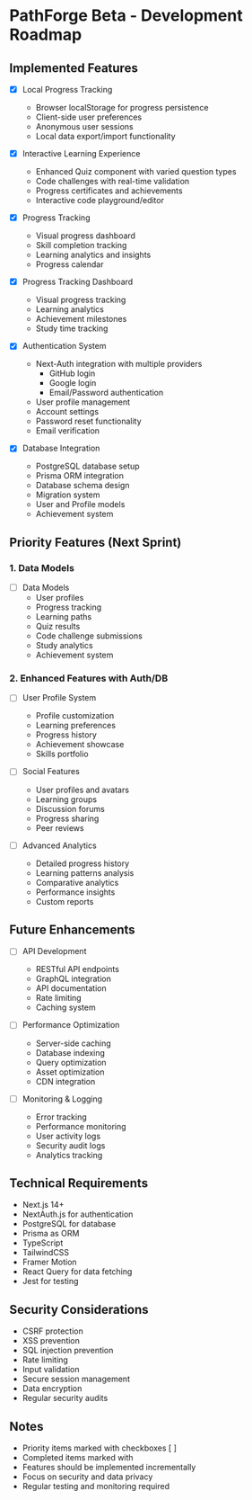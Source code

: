 # PathForge Beta - Development Roadmap

## Implemented Features
- [x] Local Progress Tracking
  - Browser localStorage for progress persistence
  - Client-side user preferences
  - Anonymous user sessions
  - Local data export/import functionality

- [x] Interactive Learning Experience
  - Enhanced Quiz component with varied question types
  - Code challenges with real-time validation
  - Progress certificates and achievements
  - Interactive code playground/editor

- [x] Progress Tracking
  - Visual progress dashboard
  - Skill completion tracking
  - Learning analytics and insights
  - Progress calendar

- [x] Progress Tracking Dashboard
  - Visual progress tracking
  - Learning analytics
  - Achievement milestones
  - Study time tracking

- [x] Authentication System
  - Next-Auth integration with multiple providers
    * GitHub login
    * Google login
    * Email/Password authentication
  - User profile management
  - Account settings
  - Password reset functionality
  - Email verification

- [x] Database Integration
  - PostgreSQL database setup
  - Prisma ORM integration
  - Database schema design
  - Migration system
  - User and Profile models
  - Achievement system

## Priority Features (Next Sprint)

### 1. Data Models
- [ ] Data Models
  - User profiles
  - Progress tracking
  - Learning paths
  - Quiz results
  - Code challenge submissions
  - Study analytics
  - Achievement system

### 2. Enhanced Features with Auth/DB
- [ ] User Profile System
  - Profile customization
  - Learning preferences
  - Progress history
  - Achievement showcase
  - Skills portfolio

- [ ] Social Features
  - User profiles and avatars
  - Learning groups
  - Discussion forums
  - Progress sharing
  - Peer reviews

- [ ] Advanced Analytics
  - Detailed progress history
  - Learning patterns analysis
  - Comparative analytics
  - Performance insights
  - Custom reports

## Future Enhancements
- [ ] API Development
  - RESTful API endpoints
  - GraphQL integration
  - API documentation
  - Rate limiting
  - Caching system

- [ ] Performance Optimization
  - Server-side caching
  - Database indexing
  - Query optimization
  - Asset optimization
  - CDN integration

- [ ] Monitoring & Logging
  - Error tracking
  - Performance monitoring
  - User activity logs
  - Security audit logs
  - Analytics tracking

## Technical Requirements
- Next.js 14+
- NextAuth.js for authentication
- PostgreSQL for database
- Prisma as ORM
- TypeScript
- TailwindCSS
- Framer Motion
- React Query for data fetching
- Jest for testing

## Security Considerations
- CSRF protection
- XSS prevention
- SQL injection prevention
- Rate limiting
- Input validation
- Secure session management
- Data encryption
- Regular security audits

## Notes
- Priority items marked with checkboxes [ ]
- Completed items marked with 
- Features should be implemented incrementally
- Focus on security and data privacy
- Regular testing and monitoring required
